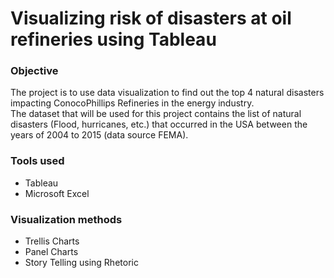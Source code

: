 # Visualizing risk of disasters at oil refineries using Tableau
<h3>Objective</h3> 
<p>The project is to use data visualization to find out the top 4 natural disasters impacting ConocoPhillips Refineries in the energy industry. </br> The dataset that will be used for this project contains the list of natural disasters (Flood, hurricanes, etc.) that occurred in the USA between the years of 2004 to 2015 (data source FEMA).</p>

<h3>Tools used</h3>
<ul>
  <li>Tableau</li>
  <li>Microsoft Excel</li>
</ul>

<h3>Visualization methods</h3>
<ul>
  <li>Trellis Charts</li>
  <li>Panel Charts</li>
  <li>Story Telling using Rhetoric</li>
</ul>
